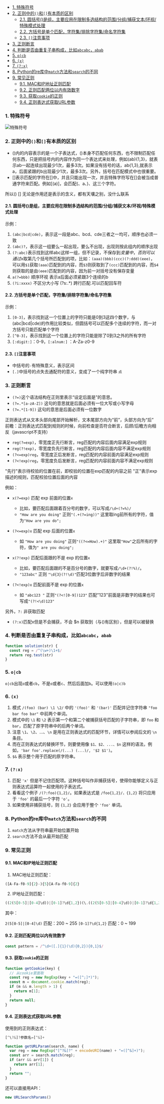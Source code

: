 - [1. 特殊符号](#1-特殊符号)
- [2. 正则中的`()`和`[]`有本质的区别](#2-正则中的和有本质的区别)
  - [2.1. 圆括号()是组，主要应用在限制多选结构的范围/分组/捕获文本/环视/特殊模式处理](#21-圆括号是组主要应用在限制多选结构的范围分组捕获文本环视特殊模式处理)
  - [2.2. 方括号是单个匹配，字符集/排除字符集/命名字符集](#22-方括号是单个匹配字符集排除字符集命名字符集)
  - [2.3. `[]`注意事项](#23-注意事项)
- [3. 正则断言](#3-正则断言)
- [4. 判断是否由重复子串构成，比如`abcabc`，`abab`](#4-判断是否由重复子串构成比如abcabcabab)
- [5. `o|cb`](#5-ocb)
- [6. `(x)`](#6-x)
- [7. `(?:x)`](#7-x)
- [8. Python的re库中`match`方法和`search`的不同](#8-python的re库中match方法和search的不同)
- [9. 常见正则](#9-常见正则)
  - [9.1. MAC和IP地址正则匹配](#91-mac和ip地址正则匹配)
  - [9.2. 正则匹配两位以内有效数字](#92-正则匹配两位以内有效数字)
  - [9.3. 获取`cookie`的正则](#93-获取cookie的正则)
  - [9.4. 正则表达式获取URL参数](#94-正则表达式获取url参数)


### 1. 特殊符号

![特殊符号](../../imgs/regexp_symbol.png)


### 2. 正则中的`()`和`[]`有本质的区别

- ()内的内容表示的是一个子表达式，()本身不匹配任何东西，也不限制匹配任何东西，只是把括号内的内容作为同一个表达式来处理，例如(ab){1,3}，就表示ab一起连续出现最少1次，最多3次。如果没有括号的话，ab{1,3},就表示a，后面紧跟的b出现最少1次，最多3次。另外，括号在匹配模式中也很重要。
- []表示匹配的字符在[]中，并且只能出现一次，并且特殊字符写在[]会被当成普通字符来匹配。例如[(a)]，会匹配(、a、)、这三个字符。

所以() [] 无论是作用还是表示的含义，都有天壤之别，没什么联系

#### 2.1. 圆括号()是组，主要应用在限制多选结构的范围/分组/捕获文本/环视/特殊模式处理

示例：

1. `(abc|bcd|cde)`，表示这一段是abc、bcd、cde三者之一均可，顺序也必须一致
2. `(abc)?`，表示这一组要么一起出现，要么不出现，出现则按此组内的顺序出现
3. `(?:abc)`表示找到这样abc这样一组，但不记录，不保存到$变量中，否则可以通过$x取第几个括号所匹配到的项，比如：`(aaa)(bbb)(ccc)(?:ddd)(eee)`，可以用`$1`获取`(aaa)`匹配到的内容，而`$3`则获取到了`(ccc)`匹配到的内容，而`$4`则获取的是由`(eee)`匹配到的内容，因为前一对括号没有保存变量
4. `a(?=bbb)` 顺序环视 表示a后面必须紧跟3个连续的b
5. `(?i:xxxx)` 不区分大小写 (?s:.*) 跨行匹配.可以匹配回车符

#### 2.2. 方括号是单个匹配，字符集/排除字符集/命名字符集

示例：

1. `[0-3]`，表示找到这一个位置上的字符只能是0到3这四个数字，与(abc|bcd|cde)的作用比较类似，但圆括号可以匹配多个连续的字符，而一对方括号只能匹配单个字符
2. `[^0-3]`，表示找到这一个位置上的字符只能是除了0到3之外的所有字符
3. `[:digit:]`：0-9，`[:alnum:]` ：A-Za-z0-9

#### 2.3. `[]`注意事项
- 中括号的`-`有特殊意义，表示区间
- `[.]`中括号的点失去通配符的意义，变成了一个纯字符串 `点`

### 3. 正则断言

- `(?=)`这个语法结构在正则里表示“设定后面是”的意思。
- `(?=.*[a-zA-Z])`  这句的意思就是后面必须有一位大写或小写字母
- `(?=.*[1-9])` 这句的意思是后面必须有一位数字

正则表达式从文本头部向尾部开始解析，文本尾部方向为“前”，头部方向为“后”
前瞻：正则表达式匹配到规则的时候，向前检查是否符合断言，后顾/后瞻方向相反（javascript不支持）

- `reg(?=exp)`，零宽度正先行断言，reg匹配的内容后面内容满足exp规则
- `reg(?!exp)`，零宽度负先行断言，reg匹配的内容后面内容不满足exp规则
- `(?<=exp)reg`，零宽度正后发断言，reg匹配的内容前面内容满足exp规则
- `(?<!exp)reg`，零宽度负后发断言，reg匹配的内容前面内容不满足exp规则

"先行"表示待校验的位置在前，即校验的位置在exp匹配的内容之前
"正"表示exp描述的规则，匹配校验位置后面的内容



例如：

- `x(?=exp)`  匹配 exp 前面的位置`x`
  - 比如，要匹配后面跟着百分号的数字，可以写成`/\d+(?=%)/`
  - `"How are you doing"` 正则`"(.+(?=ing))"` 这里取ing前所有的字符，值为`"How are you do";`

- `(?<=exp)x`  匹配 exp 后面的位置`x`
  - 如 `"How are you doing"` 正则`"((?<=How).+)"` 这里取`"How"`之后所有的字符，值为`" are you doing";`
- `x(?!exp)`  匹配后面跟的不是 exp 的位置`x`
  - 比如，要匹配后面跟的不是百分号的数字，就要写成`/\d+(?!%)/`。
  - `"123abc"` 正则 `"\d{3}(?!\d)"`匹配3位数字后非数字的结果
- `(?<!exp)x`  匹配前面不是 exp 的位置`x`
  - 如 `"abc123 "` 正则`"(?<![0-9])123"` 匹配"123"前面是非数字的结果也可写成`"(?!<\d)123"`



另外，`?:` 非获取匹配

- `(?:x)`匹配x但是不会捕获，不会 $n 获取到（与()有区别），但是可以被替换



### 4. 判断是否由重复子串构成，比如`abcabc`，`abab`

```js
function solution(str) {
  const reg = /^(\w+)\1+$/
  return reg.test(str)
}
```

### 5. `o|cb`
`o|cb`出现`o`或者`cb`，不是`o`或者`c`、然后后面加`b`。可以使用`(o|c)b`



### 6. `(x)`
1. 模式 `/(foo) (bar) \1 \2/` 中的 `'(foo)'` 和 `'(bar)'` 匹配并记住字符串 `"foo bar foo bar"` 中前两个单词。
2. 模式中的 `\1` 和 `\2` 表示第一个和第二个被捕获括号匹配的子字符串，即 `foo` 和 `bar`，匹配了原字符串中的后两个单词。
3. 注意 `\1`、`\2`、...、`\n` 是用在正则表达式的匹配环节，详情可以参阅后文的 `\n` 条目。
4. 而在正则表达式的替换环节，则要使用像 `$1、$2、...、$n` 这样的语法，例如，`'bar foo'.replace(/(...) (...)/, '$2 $1')`。
5. `$&` 表示整个用于匹配的原字符串。


### 7. `(?:x)`
1. 匹配 `'x'` 但是不记住匹配项。这种括号叫作非捕获括号，使得你能够定义与正则表达式运算符一起使用的子表达式。
2. 看看这个例子 `/(?:foo){1,2}/`。如果表达式是 `/foo{1,2}/，{1,2}` 将只应用于 `'foo'` 的最后一个字符 `'o'`。
3. 如果使用非捕获括号，则 `{1,2}` 会应用于整个 `'foo'` 单词。


### 8. Python的re库中`match`方法和`search`的不同
1. `match`方法从字符串最开始位置开始
2. `search`方法不会从最开始匹配


### 9. 常见正则
#### 9.1. MAC和IP地址正则匹配
1. MAC地址正则匹配：
```js
([A-Fa-f0-9]{2}-){5}[A-Fa-f0-9]{2}
```
2. IP地址正则匹配：
```js
((2(5[0-5]|[0-4]\d))|[0-1]?\d{1,2})(\.((2(5[0-5]|[0-4]\d))|[0-1]?\d{1,2})){3}
```
其中：

`2(5[0-5]|[0-4]\d)` 匹配：200 ~ 255
`[0-1]?\d{1,2}` 匹配：0 ~ 199

#### 9.2. 正则匹配两位以内有效数字
```js
const pattern = /^\d+([.]{1}(\d){0,2}){0,1}$/
```
#### 9.3. 获取`cookie`的正则

```ts
function getCookie(key) {
  // 从cookie里面取
  const reg = new RegExp(key + "=([^;]*)");
  const m = document.cookie.match(reg);
  if (m && m.length > 1) {
    return m[1];
  }
  return null;
}
```

#### 9.4. 正则表达式获取URL参数

使用到的正则表达式：
```js
[^\?&]?参数名=[^&]+
```
```js
function getURLParam(search, name) {
  var reg = new RegExp("[^?&]?" + encodeURI(name) + "=([^&]+)");
  const arr = search.match(reg);
  if (arr && arr[1]) {
    return arr[1];
  }
  return "";
}
```

还可以直接用API：
```js
new URLSearchParams()
```